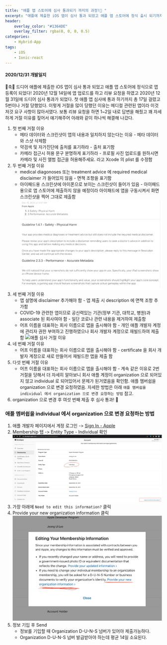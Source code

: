 ```yaml
---
title: "애플 앱 스토어에 심사 통과되기 까지의 과정!🎉 "
excerpt: "애플에 제출한 iOS 앱이 심사 통과 되었고 애플 앱 스토어에 정식 출시 되기까지 5번 거절 당하고 디버깅한 험난했던 과정"
header:
    overlay_color: "#1364DE"
    overlay_filter: rgba(0, 0, 0, 0.5)
categories:
    - Hybrid-App
tags:
    - iOS
    - Ionic-react
---
```


#### 2020/12/31 개발일지
🎉축🎉 드디어 애플에 제출한 iOS 앱이 심사 통과 되었고 애플 앱 스토어에 정식으로 앱 등록이 되었다! 2020년 12월 14일에 앱 업로드를 하고 리뷰 요청을 하였고 2020년 12월 31일에 드디어 심사 통과가 되었다. 첫 애플 앱 심사에 통과 하기까지 총 17일 걸렸고 5번이나 거절 당했었다. 이렇게 거절을 많이 당했던 이유는 메디컬 관련된 앱이라 이것저것 요구 사항이 많아서였다. 보통 리뷰 요청을 하면 1~2일 내로 답변을 해줬고 꽤 자세하게 거절 이유를 짚어서 얘기해주어 아래와 같이 하나씩 해결해 나갔다.

1. 첫 번째 거절 이유
	* 메타 데이터와 스크린샷이 앱의 내용과 일치하지 않는다는 이유 - 메타 데이터와 스샷 삭제함
	* 약검색 및 자가진단에 출처를 표기하라 - 출처 표기함
	* 카메라 접근시 허용 문구 분명하게 표기하라 - 프로필 사진 업로드를 원하시면 카메라 및 사진 앨범 접근을 허용해주세요. 라고 Xcode 의 plist 를 수정함
2. 두 번째 거절 이유
	* medical diagonoses 또는 treatment advice 에 required medical disclaimer 가 들어있지 않음 - 면책 조항을 표기함
	* 아이패드용 스크린샷에 아이폰으로 보이는 스크린샷이 들어가 있음 - 아이패드용으로 앱 스토어에 제출하지 않을 예정이라 아이패드에 앱을 구동시켜서 화면 스크린샷을 찍어 그대로 제출함
![애플 심사 거절 이유](/assets/images/2020-12-31-1.jpg)
3. 세 번째 거절 이유
	* 앱 설명에 disclaimer 추가해야 함 - 앱 제출 시 description 에 면책 조항 추가함
	* COVID-19 관련한 앱이므로 공신력있는 기관(정부 기관, 대학교, 병원)과 associate 된 회사여야 함 - 일단 코로나 관련 내용을 제거하여 제출함
	* 어프 이름을 대표하는 회사 이름으로 앱을 출시해야 함 - 개인 애플 개발자 계정에 관리자 권한 부여하고 진행하였으나 회사 개발자 계정으로 재빌드하여 제출함
![애플 심사 거절 이유](/assets/images/2021-12-31-2.jpg)
4. 네 번째 거절 이유
	* 어프 이름을 대표하는 회사 이름으로 앱을 출시해야 함 - certificate 을 회사 개발자 계정으로 새로 만들어서 재빌드한 앱을 제출 함
5.  다섯 번째 거절 이유
	*  어프 이름을 대표하는 회사 이름으로 앱을 출시해야 함 - 계속 같은 이유로 2번 거절을 당해서 더 자세히 알아보니 회사 애플 계정이 organization 으로 되어있지 않고 individual 로 되어있어서 문제가 된거였음을 확인함. 애플 멤버쉽을 organization 으로 변경 요청하였음. 자세한 방법은 아래 `애플 멤버쉽을 individual 에서 organization 으로 변경 요청하는 방법` 참고.
6. organization 으로 변경 후 여섯 번째 제출 후 심사 통과! 🎉


### 애플 멤버쉽을 individual 에서 organization 으로 변경 요청하는 방법
1. 애플 개발자 페이지에서 계정 로그인 ->  [Sign In - Apple](https://developer.apple.com/account/)
2. Membership 탭 -> Entity Type - Individual 확인
![애플 멤버쉽 변경하는 방법](/assets/images/2020-12-31-3.jpg)
3. 가장 아래에 `Need to edit this information?` 클릭
4. Provide your new organization information 클릭
![애플 멤버쉽 변경하는 방법](/assets/images/2020-12-31-4.jpg)
5. 정보 기입 후 Send
	* 정보를 기입할 때 Organization D-U-N-S 넘버가 있어야 제출가능하다.
	* Organization D-U-N-S 넘버 발급받아야 하는데 평균 14일 소요된다.
